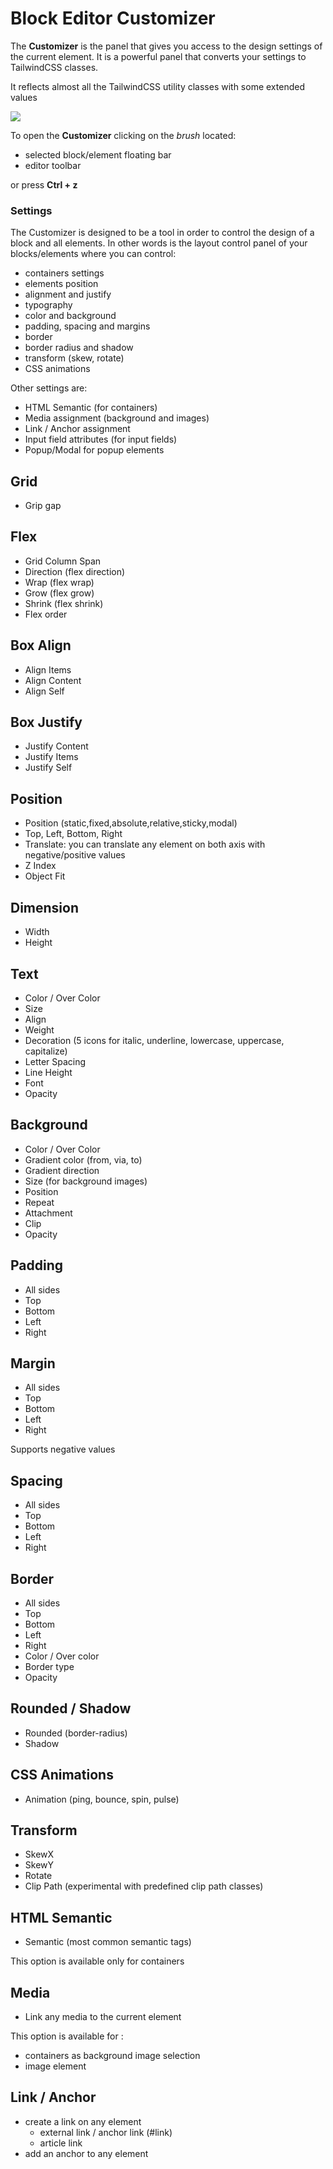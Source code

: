 # Block Editor Customizer

The **Customizer** is the panel that gives you access to the design settings of the current element.
It is a powerful panel that converts your settings to TailwindCSS classes.

It reflects almost all the TailwindCSS utility classes with some extended values

<img src="https://res.cloudinary.com/moodgiver/image/upload/v1609820115/moka_editor_tailwind_panel_e999e42ad8.png"/>

To open the **Customizer** clicking on the <i class="material-icons">brush</i> located:

- selected block/element floating bar
- editor toolbar

or press **Ctrl + z**

### Settings

The Customizer is designed to be a tool in order to control the design of a block and all elements.
In other words is the layout control panel of your blocks/elements where you can control:

- containers settings
- elements position
- alignment and justify
- typography
- color and background
- padding, spacing and margins
- border
- border radius and shadow
- transform (skew, rotate)
- CSS animations

Other settings are:
- HTML Semantic (for containers)
- Media assignment (background and images)
- Link / Anchor assignment
- Input field attributes (for input fields)
- Popup/Modal for popup elements



## Grid 

- Grip gap

## Flex

- Grid Column Span
- Direction (flex direction)
- Wrap (flex wrap)
- Grow (flex grow)
- Shrink (flex shrink)
- Flex order

## Box Align
- Align Items
- Align Content
- Align Self

## Box Justify
- Justify Content
- Justify Items
- Justify Self

## Position
- Position (static,fixed,absolute,relative,sticky,modal)
- Top, Left, Bottom, Right
- Translate: you can translate any element on both axis with negative/positive values
- Z Index
- Object Fit

## Dimension
- Width
- Height

## Text
- Color / Over Color
- Size
- Align
- Weight
- Decoration (5 icons for italic, underline, lowercase, uppercase, capitalize)
- Letter Spacing
- Line Height
- Font
- Opacity

## Background

- Color / Over Color
- Gradient color (from, via, to)
- Gradient direction
- Size (for background images)
- Position
- Repeat
- Attachment
- Clip
- Opacity

## Padding

- All sides
- Top
- Bottom
- Left
- Right

## Margin 

- All sides
- Top
- Bottom
- Left
- Right

Supports negative values

## Spacing

- All sides
- Top
- Bottom
- Left
- Right

## Border

- All sides
- Top
- Bottom
- Left
- Right
- Color / Over color
- Border type
- Opacity

## Rounded / Shadow

- Rounded (border-radius)
- Shadow

## CSS Animations

- Animation (ping, bounce, spin, pulse)

## Transform 

- SkewX
- SkewY
- Rotate
- Clip Path (experimental with predefined clip path classes) 

## HTML Semantic

- Semantic (most common semantic tags)

This option is available only for containers

## Media

- Link any media to the current element

This option is available for :

- containers as background image selection
- image element

## Link / Anchor

- create a link on any element
    - external link / anchor link (#link)
    - article link
- add an anchor to any element






